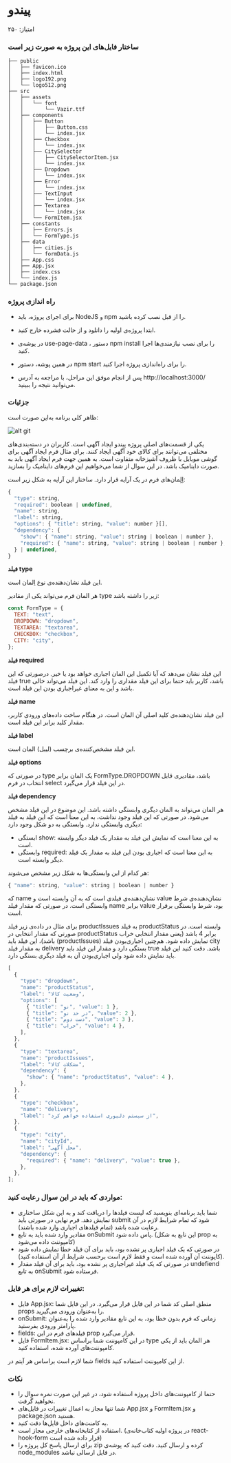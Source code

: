 # پیندو
امتیاز: ۲۵۰

### ساختار فایل‌های این پروژه به صورت زیر است
```
├── public
│   ├── favicon.ico
│   ├── index.html
│   ├── logo192.png
│   └── logo512.png
├── src
│   ├── assets
│   │   └── font
│   │       └── Vazir.ttf
│   ├── components
│   │   ├── Button
│   │   │   ├── Button.css
│   │   │   └── index.jsx
│   │   ├── Checkbox
│   │   │   └── index.jsx
│   │   ├── CitySelector
│   │   │   ├── CitySelectorItem.jsx
│   │   │   └── index.jsx
│   │   ├── Dropdown
│   │   │   └── index.jsx
│   │   ├── Error
│   │   │   └── index.jsx
│   │   ├── TextInput
│   │   │   └── index.jsx
│   │   ├── Textarea
│   │   │   └── index.jsx
│   │   └── FormItem.jsx
│   ├── constants
│   │   ├── Errors.js
│   │   └── FormType.js
│   ├── data
│   │   ├── cities.js
│   │   └── formData.js
│   ├── App.css
│   ├── App.jsx
│   ├── index.css
│   └── index.js
└── package.json
```
### راه اندازی پروژه
- برای اجرای پروژه، باید NodeJS و npm را از قبل نصب کرده باشید.

- ابتدا پروژه‌ی اولیه را دانلود و از حالت فشرده خارج کنید.
- در پوشه‌ی use-page-data ، دستور npm install را برای نصب نیازمندی‌ها اجرا کنید.
- در همین پوشه، دستور npm start را برای راه‌اندازی پروژه اجرا کنید.
- پس از انجام موفق این مراحل، با مراجعه به آدرس http://localhost:3000/ می‌توانید نتیجه را ببینید.

### جزئیات

ظاهر کلی برنامه به‌این صورت است:

![alt git](https://github.com/myas92/digikala-frontend-questions/blob/master/pindo/pindo.gif)

یکی از قسمت‌های اصلی پروژه پیندو ایجاد آگهی است. کاربران در دسته‌بندی‌های مختلفی می‌توانند برای کالای خود آگهی ایجاد کنند. برای مثال فرم ایجاد آگهی برای گوشی موبایل با ظروف آشپزخانه متفاوت است. به‌ همین جهت فرم ایجاد آگهی باید به صورت داینامیک باشد. در این سوال از شما می‌خواهیم این فرم‌های داینامیک را بسازید.

اِلِمان‌های فرم در یک آرایه قرار دارد. ساختار این آرایه به شکل زیر است:

```javascript
{
  "type": string,
  "required": boolean | undefined,
  "name": string,
  "label": string,
  "options": { "title": string, "value": number }[],
  "dependency": {
    "show": { "name": string, "value": string | boolean | number },
    "required": { "name": string, "value": string | boolean | number },
  } | undefined,
}
```
**فیلد type**

این فیلد نشان‌دهنده‌ی نوع اِلمان است.

هر المان فرم می‌تواند یکی از مقادیر type زیر را داشته باشد:

```javascript
const FormType = {
  TEXT: "text",
  DROPDOWN: "dropdown",
  TEXTAREA: "textarea",
  CHECKBOX: "checkbox",
  CITY: "city",
};
```

**فیلد required**

این فیلد نشان می‌دهد که آیا تکمیل این المان اجباری خواهد بود یا خیر. درصورتی که این فیلد true باشد، کاربر باید حتما برای این فیلد مقداری را وارد کند. این فیلد می‌تواند خالی باشد و این به معنای غیراجباری بودن این فیلد است.

**فیلد name**

این فیلد نشان‌دهنده‌ی کلید اصلی آن المان است. در هنگام ساخت داده‌های ورودی کاربر، مقدار کلید برابر این فیلد است.

**فیلد label**

این فیلد مشخص‌کننده‌ی برچسب (لیبل) المان است.

**فیلد options**

در صورتی که type یک المان برابر FormType.DROPDOWN باشد، مقادیری قابل انتخاب در فرم select در این فیلد قرار می‌گیرد.

**فیلد dependency**

هر المان می‌تواند به المان دیگری وابستگی داشته باشد. این موضوع در این فیلد مشخص می‌شود. در صورتی که این فیلد وجود نداشت، به این معنا است که این فیلد به فیلد دیگری وابستگی ندارد. وابستگی به دو شکل وجود دارد:

- ابستگی show: به این معنا است که نمایش این فیلد به مقدار یک فیلد دیگر وابسته است.
- وابستگی required: به این معنا است که اجباری بودن این فیلد به مقدار یک فیلد دیگر وابسته است.

هر کدام از این وابستگی‌ها به شکل زیر مشخص می‌شوند:

```javascript
{ "name": string, "value": string | boolean | number }
```

که name نشان‌دهنده‌ی فیلدی است که به آن وابسته است و value نشان‌دهنده‌ی شرط وابستگی است. در صورتی که مقدار فیلد name برابر value بود، شرط وابستگی برقرار است.

برای مثال در داده‌‌ی زیر فیلد productIssues به فیلد productStatus وابسته است. در صورتی که مقدار انتخابی در productStatus برابر 4 باشد (یعنی مقدار انتخابی خراب باشد)، این فیلد باید (productIssues) نمایش داده شود. هم‌چنین اجباری‌بودن فیلد city به مقدار فیلد delivery بستگی دارد و مقدار این فیلد باید true باشد. دقت کنید این فیلد باید نمایش داده شود ولی اجباری‌بودن آن به فیلد دیگری بستگی دارد.

```javascript
[
  {
    "type": "dropdown",
    "name": "productStatus",
    "label": "وضعیت کالا",
    "options": [
      { "title": "نو", "value": 1 },
      { "title": "در حد نو", "value": 2 },
      { "title": "دست دوم", "value": 3 },
      { "title": "خراب", "value": 4 },
    ],
  },
  {
    "type": "textarea",
    "name": "productIssues",
    "label": "مشکلات کالا",
    "dependency": {
      "show": { "name": "productStatus", "value": 4 },
    },
  },
  {
    "type": "checkbox",
    "name": "delivery",
    "label": "از سیستم دلیوری استفاده خواهم کرد",
  },
  {
    "type": "city",
    "name": "cityId",
    "label": "محل آگهی",
    "dependency": {
      "required": { "name": "delivery", "value": true },
    },
  },
];
```

### مواردی که باید در این سوال رعایت کنید:

- شما باید برنامه‌ای بنویسید که لیست فیلد‌ها را دریافت کند و به این شکل ساختاری نمایش دهد.
فرم نهایی در صورتی باید submit شود که تمام شرایط لازم در آن رعایت شده باشد (تمام فیلدهای اجباری وارد شده باشند).
- مقادیر وارد شده باید به تابع onSubmit پاس داده شود. (این تابع به شکل prop به کامپوننت داده می‌شود)
- در صورتی که یک فیلد اجباری پر نشده بود، باید برای آن فیلد خطا نمایش داده شود (کاپوننت آن آورده شده است و فقط لازم است برحسب شرایط از آن استفاده کنید).
- در صورتی که یک فیلد غیراجباری پر نشده بود، باید برای آن فیلد مقدار undefiend به تابع onSubmit فرستاده شود.

### تغییرات لازم برای هر فایل:

- فایل App.jsx: منطق اصلی کد شما در این فایل قرار می‌گیرد. در این فایل شما props را به‌عنوان ورودی می‌گیرید.
- onSubmit: زمانی که فرم بدون خطا بود، به این تابع مقادیر وارد شده را به‌عنوان پارامتر ورودی بفرستید.
- fields: فیلد‌های فرم در این prop قرار می‌گیرد.
- فایل FormItem.jsx: در این کامپوننت شما براساس type هر المان باید از یکی کامپوننت‌های آورده شده، استفاده کنید.

شما لازم است براساس هر آیتم در fields از این کامپوننت استفاده کنید.

### نکات

- حتما از کامپوننت‌های داخل پروژه استفاده شود، در غیر این صورت نمره سوال را نخواهید گرفت.
- شما تنها مجاز به اعمال تغییرات در فایل‌های App.jsx و FormItem.jsx و package.json هستید.
- به کامنت‌های داخل فایل‌ها دقت کنید.
- استفاده از کتابخانه‌های خارجی مجاز است. (در پروژه اولیه کتاب‌خانه‌ی react-hook-form قرار داده شده است)
- برای ارسال پاسخ کل پروژه را zip کرده و ارسال کنید. دقت کنید که پوشه‌ی node_modules در فایل ارسالی نباشد.